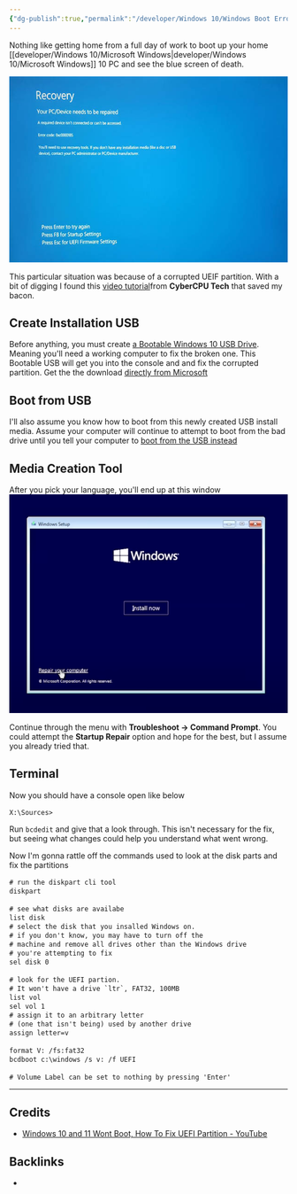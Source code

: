 ```yaml
---
{"dg-publish":true,"permalink":"/developer/Windows 10/Windows Boot Error Blue Screen/","noteIcon":""}
---
```


Nothing like getting home from a full day of work to boot up your home [[developer/Windows 10/Microsoft Windows\|developer/Windows 10/Microsoft Windows]] 10 PC and see the blue screen of death.


![attachments/Recovery-Blue-Screen-Error-0x0000185-1 2.jpg|Recovery-Blue-Screen-Error-0x0000185-1](/img/user/attachments/Recovery-Blue-Screen-Error-0x0000185-1%202.jpg)

This particular situation was because of a corrupted UEIF partition. With a bit of digging I found this [video tutorial](https://www.youtube.com/watch?v=CZ17JrgFFhw)from **CyberCPU Tech** that saved my bacon.

## Create Installation USB 
Before anything, you must create [a Bootable Windows 10 USB Drive](https://www.howtogeek.com/787937/how-to-make-a-bootable-windows-10-usb-drive/). Meaning you'll need a working computer to fix the broken one. This Bootable USB will get you into the console and and fix the corrupted partition. Get the the download [directly from Microsoft](https://support.microsoft.com/en-us/windows/create-installation-media-for-windows-99a58364-8c02-206f-aa6f-40c3b507420d)

## Boot from USB
I'll also assume you know how to boot from this newly created USB install media. Assume your computer will continue to attempt to boot from the bad drive until you tell your computer to [boot from the USB instead](https://www.digitalcitizen.life/boot-your-windows-10-pc-usb-flash-drive/)

## Media Creation Tool
After you pick your language, you'll end up at this window
![attachments/Windows-Repair-computer 1.png|Windows-Repair-computer](/img/user/attachments/Windows-Repair-computer%201.png)

Continue through the menu with **Troubleshoot -> Command Prompt**. You could attempt the **Startup Repair** option and hope for the best, but I assume you already tried that.

## Terminal
Now you should have a console open like below

```
X:\Sources>
```

Run `bcdedit` and give that a look through. This isn't necessary for the fix, but seeing what changes could help you understand what went wrong.

Now I'm gonna rattle off the commands used to look at the disk parts and fix the partitions

```shell
# run the diskpart cli tool
diskpart

# see what disks are availabe
list disk
# select the disk that you insalled Windows on. 
# if you don't know, you may have to turn off the
# machine and remove all drives other than the Windows drive
# you're attempting to fix
sel disk 0

# look for the UEFI partion.
# It won't have a drive `ltr`, FAT32, 100MB
list vol
sel vol 1
# assign it to an arbitrary letter 
# (one that isn't being) used by another drive
assign letter=v

format V: /fs:fat32
bcdboot c:\windows /s v: /f UEFI

# Volume Label can be set to nothing by pressing 'Enter'
```

---
## Credits
- [Windows 10 and 11 Wont Boot, How To Fix UEFI Partition - YouTube](https://www.youtube.com/watch?v=CZ17JrgFFhw)

## Backlinks
- 